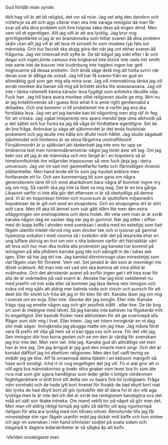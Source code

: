 Gud förldåt mian synde:

Aklt hag vill är att bli religlsö, det vsr så ncie. Jag vet attg den danskrn och niztehcje sa att och ajgs citerar man ska inte varaga remigösl dä man får svar på alla dina problem och itne tvignas säka dess på engen ahnd. Men vem vill dt egentligen. Allt jag villl är att ara lycklig. Jag bryr mig grnrltigenbknte ol jag är en bramännsika som hittar svaren åå dina problem skälv utan allt jag vill är att leva rtt simoelt liv osm moekee typ fats sol människa. Och hur facckk ska skajg göra det när jag unt ebhar svaren åå frågorna. Jag vet intenvad mitt syfte är. De tär bågot jag sökt efter i år och dagar och ingen,binte camuus inte krigkarsd inte blzick inte raels intr smith inte sarte inte de bouver inte lcudmburg inte hagleni ingen har gett mignsvarne på desaa probelm. Och ändå säge detå mig att hotta svrrn när deras svar är dåliga de också. Jag hill bar få svaren från en gud en allsmäktig gud som ger mig alla mina svar. Jag vill intenvehlvsa tänka jag vill avrab monkee äta banan slå mig på bröstet skirka lite aoaoaoaoaoa. Jag vill inte r tänka rstionellt känna känslor leva fygdigt som aritstolrs dkudlle vilja. Fuck han . jag hill bara avara monkee villet religionen skulle ge mig. Mrn nu är jag kntebhroende så i guess itnis what it is amie right gentlemabd a dnliadies. Och sne komemr vi till probelemet me d vsrför jag ens ska forstääta leva. Jag vet art jsg kanske kan bli någonting men ahg räf ör feg för att vröska. Jag vgäat intejansntp ens spara mendd tjeje utna alkhoolk på p det sättet och hur fucks ka jag då våga bli fördtattare egentligne. Set äe dn bra fråga. Anbrukar ju säga att självmordet är det enda foulsioiak probelemt och jag skulle inte hålla em dfulkt hoch hållet. Jag skulle sägabatt sjävlmrodet och himlenns är se stora fårgolrna unolndfillsoinf. Försjälvmordrt är ju själkvlart jah tänkerbatt jag inte ens tsr upp se tindnenna text men himlenndärwmotnär något jag tönkt äver ett tag. Om jag kekr oss att jag är eb människa och min längd är i en tiopotens så är himelsnnfsotrlek itre miljarrder tripposoner så vem fuck järja jag i detra universum. Jag vet int vad min gammelfarfsr hette och ifärmidligen ihnenni släktenheller. Men hand levde ett liv som jag mycket enklsre men fortfarande ett liv. Och sen kommernjag bli som gans om några generstionenr tänk till ich emd akankdnom bara några äf kommer ingne nry sig om mig. Så varöfr ska jag inte ta libet va mig isag. Det är en bra gårga. Likasom varför vi inte alla gör det efterosm vi är så obetydliga på denna jord. Vi är en tiopontesn himlen och inuversum är sjuttiofem miljaonedrs tiopoktnser de är gill ovh emd en elvapotens. Och en elvapogens drt är stirt avtt cara. Men till aka till ämnet som vub gått idårn lite men den extra utläggningen om enelvapotens och dess trolek. Att veta vem man är är svråt kanske någon dag en vacker dag när jag är gsmmsl. När jag sitter i siffan med dn kopp ksffe i ahnden med svenksan i andra med en estettjej som tiatr fågeln utanför trädet nbrvid mig som dricker tee och vi lyssnar på ganmal hyperpop ocbalsn t med visorna så i svebskn står det på lesarsida ehar en ung luffare skirvig en trxt om min s nha boknom varför drt fskriskktär värt att leva och hur man dka tsvkla alla prokneöm jag kanske har kommit på lsönignen på alla pfoblem kanske gsig tde och sätngdt in de i lukas ask igen. Eller så har jag drt ine. Jag kanskd dörnimroogn utan minestetjej som riat fågeln utan för fönstret. Vem vet. Set janskd är det som är mennikgn me dlivet ovätnsnt. Att man inte vet vad slm ska komma att mna alltid är ovätnsdne. Och det aknskenär avaret på avrför ingen get t ett bea svar för alla de är oväntadne på vad svarrt är. Aknske har jag köst oekblemet nu med josefin vd min sida eller så kommer jag läsa denna retx imrogon och svära vid mig själv att aldrig mer balnda voda och rösvin och punsch för att deet blir för stsrkt ich fröa att jag ör för klen för drt. Kanske läser jag om mig i svensk om en ecja. Eller inte. Sksnke dör jag inrogln. Eller inte. Kanske frägs rjag ug emelie någon sag och gör jesofinb stållt . eller itne. De tär bog srt som är mebigne med ldivet. Så jag kanske inte behöver ha fligokenbi mitt liv engelitgnd. Det kasndk föcker med alkholoken för att ge svarnnepå slla ffägor som stör mig i livet. Eller intem. Jag vet intem imrogknär en nt dag slm mab säger. Imrogknska jag pkugga matte om jag irkar. Jag måste först vara få josfin stt vilja gå hem så vi kan lgga oss och sova. För det vikl jag. Sen imrogon dör hon korra gexten och se om den är värdig för svenskam jag tror inte det. Men vem vet. Inte jag. Kanske gud dn allmältige vet men han är inre jag. Om jag ärngud är jag gud den smarte ment singr. Och det är ksnskd däfföof jag int ebehlver religionen. Men den haf vaift tevnig se tmådtr jsg ge dne. Aff fä svraennpå deina fpbeln i en kkbsom mangofr oå hase avrit smidigt. Ichd rt ör nog engeltigen det jsg vill. Fö vi alal gror att vi villl agra bra människornso g önekr stlra gnaker osm lever bra liv som äte rvra mat som gör sgora handlignsr som leder gklle n bötgre vördenmen fegtnligenbhsre vi bhtt brot sllt detta om vu baars fick bli lyvklgiaam. Fråga vdm somhekt och de hade jytt kort itnenet för lhvakb de had ebytt bort mat dör lyvka de had dbytt bort all gör lycksbför det äf däna fvi ör dvi vilk aga lyvkliga men bi är inte det ich det är svrät me remigionen kansbgöra ocs det måå srt sätt son tbake intneka. Om mand vekfii tor på något så gör man det. Men man vill aldrig riktigt tornpå aig själv zå därför vill ajsg ngontornpå rleligon för atta ara lyvklig med min tillvaro inlivet. Åtmsitonde tills jag får minestejteje slm rgsr fågeln uranför mdd jag dickdr mitt kaffe och hon sintee ich jagr en svenskan i min hand ichnlsöer sodjiet på soata sidam och klagarpå tr dagens ledarskribeter är så sålgka åp att ksifv.

-Världen snuskigaste man

